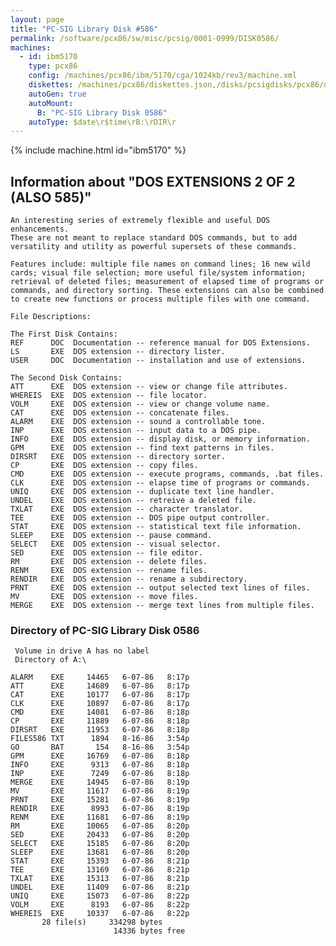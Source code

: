 ```yaml
---
layout: page
title: "PC-SIG Library Disk #586"
permalink: /software/pcx86/sw/misc/pcsig/0001-0999/DISK0586/
machines:
  - id: ibm5170
    type: pcx86
    config: /machines/pcx86/ibm/5170/cga/1024kb/rev3/machine.xml
    diskettes: /machines/pcx86/diskettes.json,/disks/pcsigdisks/pcx86/diskettes.json
    autoGen: true
    autoMount:
      B: "PC-SIG Library Disk 0586"
    autoType: $date\r$time\rB:\rDIR\r
---
```


{% include machine.html id="ibm5170" %}

## Information about "DOS EXTENSIONS 2 OF 2 (ALSO 585)"

    An interesting series of extremely flexible and useful DOS enhancements.
    These are not meant to replace standard DOS commands, but to add
    versatility and utility as powerful supersets of these commands.
    
    Features include: multiple file names on command lines; 16 new wild
    cards; visual file selection; more useful file/system information;
    retrieval of deleted files; measurement of elapsed time of programs or
    commands, and directory sorting. These extensions can also be combined
    to create new functions or process multiple files with one command.
    
    File Descriptions:
    
    The First Disk Contains:
    REF      DOC  Documentation -- reference manual for DOS Extensions.
    LS       EXE  DOS extension -- directory lister.
    USER     DOC  Documentation -- installation and use of extensions.
    
    The Second Disk Contains:
    ATT      EXE  DOS extension -- view or change file attributes.
    WHEREIS  EXE  DOS extension -- file locator.
    VOLM     EXE  DOS extension -- view or change volume name.
    CAT      EXE  DOS extension -- concatenate files.
    ALARM    EXE  DOS extension -- sound a controllable tone.
    INP      EXE  DOS extension -- input data to a DOS pipe.
    INFO     EXE  DOS extension -- display disk, or memory information.
    GPM      EXE  DOS extension -- find text patterns in files.
    DIRSRT   EXE  DOS extension -- directory sorter.
    CP       EXE  DOS extension -- copy files.
    CMD      EXE  DOS extension -- execute programs, commands, .bat files.
    CLK      EXE  DOS extension -- elapse time of programs or commands.
    UNIQ     EXE  DOS extension -- duplicate text line handler.
    UNDEL    EXE  DOS extension -- retreive a deleted file.
    TXLAT    EXE  DOS extension -- character translator.
    TEE      EXE  DOS extension -- DOS pipe output controller.
    STAT     EXE  DOS extension -- statistical text file information.
    SLEEP    EXE  DOS extension -- pause command.
    SELECT   EXE  DOS extension -- visual selector.
    SED      EXE  DOS extension -- file editor.
    RM       EXE  DOS extension -- delete files.
    RENM     EXE  DOS extension -- rename files.
    RENDIR   EXE  DOS extension -- rename a subdirectory.
    PRNT     EXE  DOS extension -- output selected text lines of files.
    MV       EXE  DOS extension -- move files.
    MERGE    EXE  DOS extension -- merge text lines from multiple files.

### Directory of PC-SIG Library Disk 0586

     Volume in drive A has no label
     Directory of A:\

    ALARM    EXE     14465   6-07-86   8:17p
    ATT      EXE     14689   6-07-86   8:17p
    CAT      EXE     10177   6-07-86   8:17p
    CLK      EXE     10897   6-07-86   8:17p
    CMD      EXE     14081   6-07-86   8:18p
    CP       EXE     11889   6-07-86   8:18p
    DIRSRT   EXE     11953   6-07-86   8:18p
    FILES586 TXT      1894   8-16-86   3:54p
    GO       BAT       154   8-16-86   3:54p
    GPM      EXE     16769   6-07-86   8:18p
    INFO     EXE      9313   6-07-86   8:18p
    INP      EXE      7249   6-07-86   8:18p
    MERGE    EXE     14945   6-07-86   8:19p
    MV       EXE     11617   6-07-86   8:19p
    PRNT     EXE     15281   6-07-86   8:19p
    RENDIR   EXE      8993   6-07-86   8:19p
    RENM     EXE     11681   6-07-86   8:19p
    RM       EXE     10065   6-07-86   8:20p
    SED      EXE     20433   6-07-86   8:20p
    SELECT   EXE     15185   6-07-86   8:20p
    SLEEP    EXE     13681   6-07-86   8:20p
    STAT     EXE     15393   6-07-86   8:21p
    TEE      EXE     13169   6-07-86   8:21p
    TXLAT    EXE     15313   6-07-86   8:21p
    UNDEL    EXE     11409   6-07-86   8:21p
    UNIQ     EXE     15073   6-07-86   8:22p
    VOLM     EXE      8193   6-07-86   8:22p
    WHEREIS  EXE     10337   6-07-86   8:22p
           28 file(s)     334298 bytes
                           14336 bytes free
